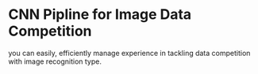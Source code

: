 # CNN Pipline for Image Data Competition
you can easily, efficiently manage experience in tackling data competition with image recognition type.
